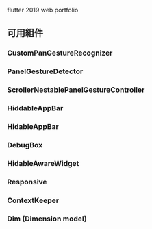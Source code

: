 flutter 2019 web portfolio

## 可用組件
### CustomPanGestureRecognizer

### PanelGestureDetector

### ScrollerNestablePanelGestureController


### HiddableAppBar


### HidableAppBar

### DebugBox

### HidableAwareWidget

### Responsive

### ContextKeeper

### Dim (Dimension model)
